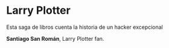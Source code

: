 # Larry Plotter

Esta saga de libros cuenta la historia de un hacker excepcional



**Santiago San Román**, Larry Plotter fan.
